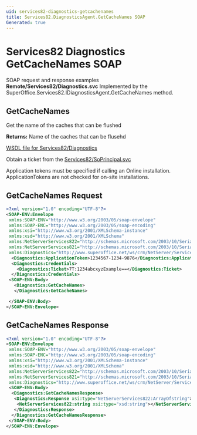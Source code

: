 ```yaml
---
uid: services82-diagnostics-getcachenames
title: Services82.DiagnosticsAgent.GetCacheNames SOAP
Generated: true
---
```


# Services82 Diagnostics GetCacheNames SOAP

SOAP request and response examples **Remote/Services82/Diagnostics.svc**
Implemented by the <see cref="M:SuperOffice.Services82.IDiagnosticsAgent.GetCacheNames">SuperOffice.Services82.IDiagnosticsAgent.GetCacheNames</see> method.

## GetCacheNames

Get the name of the caches that can be flushed


**Returns:** Name of the caches that can be flusehd


[WSDL file for Services82/Diagnostics](../Services82-Diagnostics.md)

Obtain a ticket from the [Services82/SoPrincipal.svc](../SoPrincipal/SoPrincipal.md)

Application tokens must be specified if calling an Online installation. ApplicationTokens are not checked for on-site installations.

## GetCacheNames Request

```xml
<?xml version="1.0" encoding="UTF-8"?>
<SOAP-ENV:Envelope
 xmlns:SOAP-ENV="http://www.w3.org/2003/05/soap-envelope"
 xmlns:SOAP-ENC="http://www.w3.org/2003/05/soap-encoding"
 xmlns:xsi="http://www.w3.org/2001/XMLSchema-instance"
 xmlns:xsd="http://www.w3.org/2001/XMLSchema"
 xmlns:NetServerServices822="http://schemas.microsoft.com/2003/10/Serialization/Arrays"
 xmlns:NetServerServices821="http://schemas.microsoft.com/2003/10/Serialization/"
 xmlns:Diagnostics="http://www.superoffice.net/ws/crm/NetServer/Services82">
  <Diagnostics:ApplicationToken>1234567-1234-9876</Diagnostics:ApplicationToken>
  <Diagnostics:Credentials>
    <Diagnostics:Ticket>7T:1234abcxyzExample==</Diagnostics:Ticket>
  </Diagnostics:Credentials>
 <SOAP-ENV:Body>
   <Diagnostics:GetCacheNames>
   </Diagnostics:GetCacheNames>

 </SOAP-ENV:Body>
</SOAP-ENV:Envelope>

```


## GetCacheNames Response

```xml
<?xml version="1.0" encoding="UTF-8"?>
<SOAP-ENV:Envelope
 xmlns:SOAP-ENV="http://www.w3.org/2003/05/soap-envelope"
 xmlns:SOAP-ENC="http://www.w3.org/2003/05/soap-encoding"
 xmlns:xsi="http://www.w3.org/2001/XMLSchema-instance"
 xmlns:xsd="http://www.w3.org/2001/XMLSchema"
 xmlns:NetServerServices822="http://schemas.microsoft.com/2003/10/Serialization/Arrays"
 xmlns:NetServerServices821="http://schemas.microsoft.com/2003/10/Serialization/"
 xmlns:Diagnostics="http://www.superoffice.net/ws/crm/NetServer/Services82">
 <SOAP-ENV:Body>
  <Diagnostics:GetCacheNamesResponse>
   <Diagnostics:Response xsi:type="NetServerServices822:ArrayOfstring">
    <NetServerServices822:string xsi:type="xsd:string"></NetServerServices822:string>
   </Diagnostics:Response>
  </Diagnostics:GetCacheNamesResponse>
 </SOAP-ENV:Body>
</SOAP-ENV:Envelope>

```

